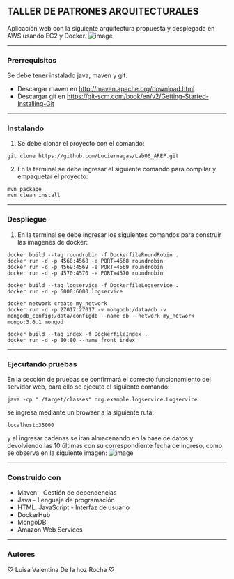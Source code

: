 ## TALLER DE PATRONES ARQUITECTURALES
Aplicación web con la siguiente arquitectura propuesta y desplegada en AWS usando EC2 y Docker.
![image](https://github.com/Luciernagas/Lab03_AREP/assets/104604359/99df3e56-ed4c-4867-8d00-6748e6b0264c)

* * *
### Prerrequisitos
Se debe tener instalado java, maven y git.
* Descargar maven en  http://maven.apache.org/download.html
* Descargar git en https://git-scm.com/book/en/v2/Getting-Started-Installing-Git

* * *
### Instalando
1. Se debe clonar el proyecto con el comando:
~~~
git clone https://github.com/Luciernagas/Lab06_AREP.git
~~~
2. En la terminal se debe ingresar el siguiente comando para compilar y empaquetar el proyecto:
~~~
mvn package
mvn clean install
~~~
* * *
### Despliegue
1. En la terminal se debe ingresar los siguientes comandos para construir las imagenes de docker:
~~~
docker build --tag roundrobin -f DockerfileRoundRobin .
docker run -d -p 4568:4568 -e PORT=4568 roundrobin
docker run -d -p 4569:4569 -e PORT=4569 roundrobin
docker run -d -p 4570:4570 -e PORT=4570 roundrobin
~~~
~~~
docker build --tag logservice -f DockerfileLogservice .
docker run -d -p 6000:6000 logservice 
~~~
~~~
docker network create my_network
docker run -d -p 27017:27017 -v mongodb:/data/db -v mongodb_config:/data/configdb --name db --network my_network mongo:3.6.1 mongod 
~~~
~~~
docker build --tag index -f DockerfileIndex .        
docker run -d -p 80:80 --name front index          
~~~

* * *
### Ejecutando pruebas
En la sección de pruebas se confirmará el correcto funcionamiento del servidor web, para ello se ejecuto el siguiente comando:
~~~
java -cp "./target/classes" org.example.logservice.Logservice       
~~~
se ingresa mediante un browser a la siguiente ruta:
~~~
localhost:35000      
~~~
y al ingresar cadenas se iran almacenando en la base de datos y devolviendo las 10 últimas con su  correspondiente fecha de ingreso, como se observa en la siguiente imagen:
![image](https://github.com/Luciernagas/Lab06_AREP/assets/104604359/2ba50ffd-a382-4f9a-ae12-4f81fc8602fd)

* * *
### Construido con
* Maven - Gestión de dependencias
* Java - Lenguaje de programación
* HTML, JavaScript - Interfaz de usuario
* DockerHub
* MongoDB
* Amazon Web Services

* * *
### Autores
♡ Luisa Valentina De la hoz Rocha ♡
